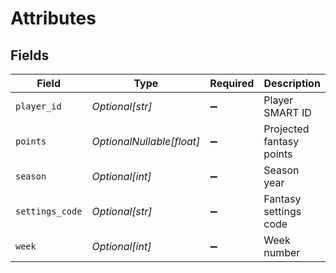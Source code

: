 # Attributes


## Fields

| Field                     | Type                      | Required                  | Description               |
| ------------------------- | ------------------------- | ------------------------- | ------------------------- |
| `player_id`               | *Optional[str]*           | :heavy_minus_sign:        | Player SMART ID           |
| `points`                  | *OptionalNullable[float]* | :heavy_minus_sign:        | Projected fantasy points  |
| `season`                  | *Optional[int]*           | :heavy_minus_sign:        | Season year               |
| `settings_code`           | *Optional[str]*           | :heavy_minus_sign:        | Fantasy settings code     |
| `week`                    | *Optional[int]*           | :heavy_minus_sign:        | Week number               |